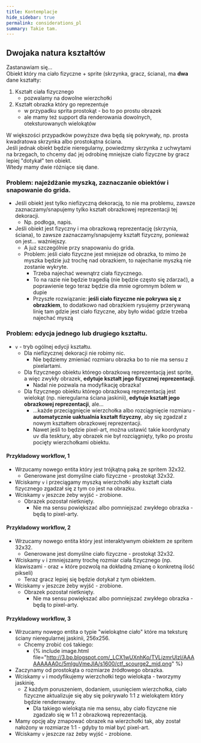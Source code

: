 ```yaml
---
title: Kontemplacje
hide_sidebar: true
permalink: considerations_pl
summary: Takie tam.
---
```


## Dwojaka natura kształtów

Zastanawiam się...  
Obiekt który ma ciało fizyczne + sprite (skrzynka, gracz, ściana), ma **dwa** dane kształty:

1. Kształt ciała fizycznego
	- pozwalamy na dowolne wierzchołki
2. Kształt obrazka który go reprezentuje
	- w przypadku sprita prostokąt - bo to po prostu obrazek
	- ale mamy też support dla renderowania dowolnych, oteksturowanych wielokątów

W większości przypadków powyższe dwa będą się pokrywały, np. prosta kwadratowa skrzynka albo prostokątna ściana.  
Jeśli jednak obiekt będzie nieregularny, powiedzmy skrzynka z uchwytami na brzegach, to chcemy dać jej odrobinę mniejsze ciało fizyczne by gracz lepiej "dotykał" ten obiekt.  
Wtedy mamy dwie różniące się dane.

### Problem: najeżdżanie myszką, zaznaczanie obiektów i snapowanie do grida.

- Jeśli obiekt jest tylko niefizyczną dekoracją, to nie ma problemu, zawsze zaznaczamy/snapujemy tylko kształt obrazkowej reprezentacji tej dekoracji.
	- Np. podłoga, napis.
- Jeśli obiekt jest fizyczny i ma obrazkową reprezentację (skrzynia, ściana), to zawsze zaznaczamy/snapujemy kształt fizyczny, ponieważ on jest... ważniejszy.
	- A już szczególnie przy snapowaniu do grida.
	- Problem: jeśli ciało fizyczne jest mniejsze od obrazka, to mimo że myszka będzie już trochę nad obrazkiem, to najechanie myszką nie zostanie wykryte.
		- Trzeba najechać wewnątrz ciała fizycznego.
		- To na razie nie będzie tragedią (nie będzie często się zdarzać), a poprawienie tego teraz będzie dla mnie ogromnym bólem w dupie
		- Przyszłe rozwiązanie: **jeśli ciało fizyczne nie pokrywa się z obrazkiem**, to dodatkowo nad obrazkiem rysujemy przerywaną linię tam gdzie jest ciało fizyczne, aby było widać gdzie trzeba najechać myszą

### Problem: edycja jednego lub drugiego kształtu.

- ``v`` - tryb ogólnej edycji kształtu.
	- Dla niefizycznej dekoracji nie robimy nic.
		- Nie będziemy zmieniać rozmiaru obrazka bo to nie ma sensu z pixelartami.
	- Dla fizycznego obiektu którego obrazkową reprezentacją jest sprite, a więc zwykły obrazek, **edytuje kształt jego fizycznej reprezentacji**.
		- Nadal nie pozwala na modyfikację obrazka!
	- Dla fizycznego obiektu którego obrazkową reprezentacją jest wielokąt (np. nieregularna ściana jaskinii), **edytuje kształt jego obrazkowej reprezentacji**, ale...
		- ...każde przeciągnięcie wierzchołka albo rozciągnięcie rozmiaru - **automatycznie uaktualnia kształt fizyczny**, aby się zgadzał z nowym kształtem obrazkowej reprezentacji.
		- Nawet jeśli to będzie pixel-art, można ustawić takie koordynaty uv dla tesktury, aby obrazek nie był rozciągnięty, tylko po prostu pocięty wierzchołkami obiektu.

#### Przykładowy workflow, 1

- Wrzucamy nowego entita który jest trójkątną paką ze spritem 32x32.
	- Generowane jest domyślne ciało fizyczne - prostokąt 32x32.
- Wciskamy ``v`` i przeciągamy myszką wierzchołki aby kształt ciała fizycznego zgadzał się z tym co jest na obrazku.
- Wciskamy ``v`` jeszcze żeby wyjść - zrobione.
	- Obrazek pozostał nietknięty.
		- Nie ma sensu powiększać albo pomniejszać zwykłego obrazka - będą to pixel-arty.

#### Przykładowy workflow, 2

- Wrzucamy nowego entita który jest interaktywnym obiektem ze spritem 32x32.
	- Generowane jest domyślne ciało fizyczne - prostokąt 32x32.
- Wciskamy ``v`` i zmniejszamy trochę rozmiar ciała fizycznego (np. klawiszami - oraz + które pozwolą na dokładną zmianę o konkretną ilość pikseli)
	- Teraz gracz lepiej się będzie dotykał z tym obiektem.
- Wciskamy ``v`` jeszcze żeby wyjść - zrobione.
	- Obrazek pozostał nietknięty.
		- Nie ma sensu powiększać albo pomniejszać zwykłego obrazka - będą to pixel-arty.

#### Przykładowy workflow, 3

- Wrzucamy nowego entita o typie "wielokątne ciało" które ma teksturę ściany nieregularnej jaskinii, 256x256.
	- Chcemy zrobić coś takiego:
		- {% include image.html file="http://3.bp.blogspot.com/_LCX1wUXnhKo/TVLjzmrUlzI/AAAAAAAAA0c/5mlguVmeJIA/s1600/ctf_scourge2_mid.png" %}
- Zaczynamy od prostokąta o rozmiarze źródłowego obrazka.
- Wciskamy ``v`` i modyfikujemy wierzchołki tego wielokąta - tworzymy jaskinię.
	- Z każdym poruszeniem, dodaniem, usunięciem wierzchołka, ciało fizyczne aktualizuje się aby się pokrywało 1:1 z wielokątem który będzie renderowany.
		- Dla takiego wielokąta nie ma sensu, aby ciało fizyczne nie zgadzało się w 1:1 z obrazkową reprezentacją.
- Mamy opcję aby zmapować obrazek na wierzchołki tak, aby został nałożony w rozmiarze 1:1 - gdyby to miał być pixel-art.
- Wciskamy ``v`` jeszcze raz żeby wyjść - zrobione.
